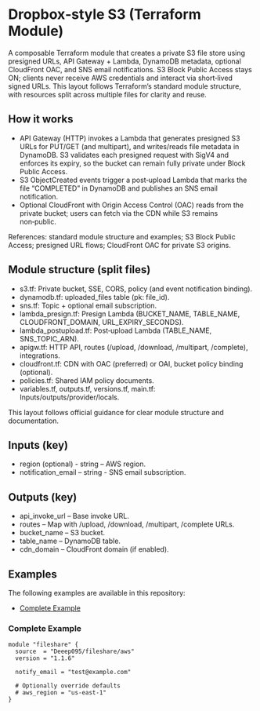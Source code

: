 # Dropbox‑style S3 (Terraform Module)

A composable Terraform module that creates a private S3 file store using presigned URLs, API Gateway + Lambda, DynamoDB metadata, optional CloudFront OAC, and SNS email notifications. S3 Block Public Access stays ON; clients never receive AWS credentials and interact via short‑lived signed URLs. This layout follows Terraform’s standard module structure, with resources split across multiple files for clarity and reuse.  

## How it works
- API Gateway (HTTP) invokes a Lambda that generates presigned S3 URLs for PUT/GET (and multipart), and writes/reads file metadata in DynamoDB. S3 validates each presigned request with SigV4 and enforces its expiry, so the bucket can remain fully private under Block Public Access.  
- S3 ObjectCreated events trigger a post‑upload Lambda that marks the file “COMPLETED” in DynamoDB and publishes an SNS email notification.  
- Optional CloudFront with Origin Access Control (OAC) reads from the private bucket; users can fetch via the CDN while S3 remains non‑public.  

References: standard module structure and examples; S3 Block Public Access; presigned URL flows; CloudFront OAC for private S3 origins.  

## Module structure (split files)
- s3.tf: Private bucket, SSE, CORS, policy (and event notification binding).  
- dynamodb.tf: uploaded_files table (pk: file_id).  
- sns.tf: Topic + optional email subscription.  
- lambda_presign.tf: Presign Lambda (BUCKET_NAME, TABLE_NAME, CLOUDFRONT_DOMAIN, URL_EXPIRY_SECONDS).  
- lambda_postupload.tf: Post‑upload Lambda (TABLE_NAME, SNS_TOPIC_ARN).  
- apigw.tf: HTTP API, routes (/upload, /download, /multipart, /complete), integrations.  
- cloudfront.tf: CDN with OAC (preferred) or OAI, bucket policy binding (optional).  
- policies.tf: Shared IAM policy documents.  
- variables.tf, outputs.tf, versions.tf, main.tf: Inputs/outputs/provider/locals.  

This layout follows official guidance for clear module structure and documentation.  

## Inputs (key)
- region  (optional) - string – AWS region. 
- notification_email – string - SNS email subscription.  

## Outputs (key)
- api_invoke_url – Base invoke URL.  
- routes – Map with /upload, /download, /multipart, /complete URLs.  
- bucket_name – S3 bucket.  
- table_name – DynamoDB table.  
- cdn_domain – CloudFront domain (if enabled).  

## Examples

The following examples are available in this repository:

- [Complete Example](https://github.com/Deeep095/terraform-aws-fileshare/tree/main/Examples/complete)

### Complete Example

```hcl
module "fileshare" {
  source  = "Deeep095/fileshare/aws"
  version = "1.1.6"

  notify_email = "test@example.com"

  # Optionally override defaults
  # aws_region = "us-east-1"
}

